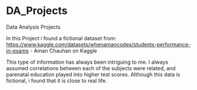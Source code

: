 # DA_Projects
Data Analysis Projects

In this Project i found a fictional dataset from:
https://www.kaggle.com/datasets/whenamancodes/students-performance-in-exams - Aman Chauhan on Kaggle

This type of information has always been intriguing to me. I always assumed correlations between each of the subjects were related, and parenatal education played into higher test scores. Although this data is fictional, i found that it is close to real life. 
